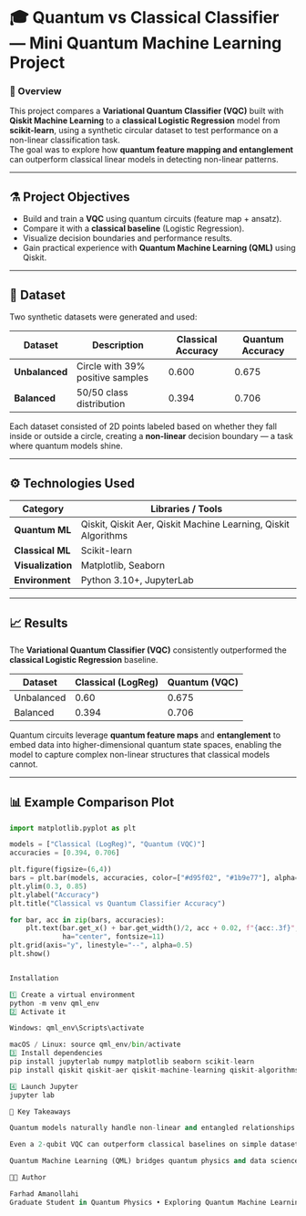 # 🎓 Quantum vs Classical Classifier — Mini Quantum Machine Learning Project

### 🧠 Overview
This project compares a **Variational Quantum Classifier (VQC)** built with **Qiskit Machine Learning** to a **classical Logistic Regression** model from **scikit-learn**, using a synthetic circular dataset to test performance on a non-linear classification task.  
The goal was to explore how **quantum feature mapping and entanglement** can outperform classical linear models in detecting non-linear patterns.

---

## ⚗️ Project Objectives
- Build and train a **VQC** using quantum circuits (feature map + ansatz).  
- Compare it with a **classical baseline** (Logistic Regression).  
- Visualize decision boundaries and performance results.  
- Gain practical experience with **Quantum Machine Learning (QML)** using Qiskit.

---

## 🧩 Dataset
Two synthetic datasets were generated and used:

| Dataset | Description | Classical Accuracy | Quantum Accuracy |
|----------|--------------|--------------------|------------------|
| **Unbalanced** | Circle with 39% positive samples | 0.600 | 0.675 |
| **Balanced** | 50/50 class distribution | 0.394 | 0.706 |

Each dataset consisted of 2D points labeled based on whether they fall inside or outside a circle, creating a **non-linear** decision boundary — a task where quantum models shine.

---

## ⚙️ Technologies Used
| Category | Libraries / Tools |
|-----------|------------------|
| **Quantum ML** | Qiskit, Qiskit Aer, Qiskit Machine Learning, Qiskit Algorithms |
| **Classical ML** | Scikit-learn |
| **Visualization** | Matplotlib, Seaborn |
| **Environment** | Python 3.10+, JupyterLab |

---

## 📈 Results
The **Variational Quantum Classifier (VQC)** consistently outperformed the **classical Logistic Regression** baseline.

| Dataset | Classical (LogReg) | Quantum (VQC) |
|----------|--------------------|---------------|
| Unbalanced | 0.60 | 0.675 |
| Balanced | 0.394 | 0.706 |

Quantum circuits leverage **quantum feature maps** and **entanglement** to embed data into higher-dimensional quantum state spaces, enabling the model to capture complex non-linear structures that classical models cannot.

---

## 📊 Example Comparison Plot

```python
import matplotlib.pyplot as plt

models = ["Classical (LogReg)", "Quantum (VQC)"]
accuracies = [0.394, 0.706]

plt.figure(figsize=(6,4))
bars = plt.bar(models, accuracies, color=["#d95f02", "#1b9e77"], alpha=0.8)
plt.ylim(0.3, 0.85)
plt.ylabel("Accuracy")
plt.title("Classical vs Quantum Classifier Accuracy")

for bar, acc in zip(bars, accuracies):
    plt.text(bar.get_x() + bar.get_width()/2, acc + 0.02, f"{acc:.3f}", 
             ha="center", fontsize=11)
plt.grid(axis="y", linestyle="--", alpha=0.5)
plt.show()


Installation

1️⃣ Create a virtual environment
python -m venv qml_env
2️⃣ Activate it

Windows: qml_env\Scripts\activate

macOS / Linux: source qml_env/bin/activate
3️⃣ Install dependencies
pip install jupyterlab numpy matplotlib seaborn scikit-learn
pip install qiskit qiskit-aer qiskit-machine-learning qiskit-algorithms

4️⃣ Launch Jupyter
jupyter lab

🧠 Key Takeaways

Quantum models naturally handle non-linear and entangled relationships in data.

Even a 2-qubit VQC can outperform classical baselines on simple datasets.

Quantum Machine Learning (QML) bridges quantum physics and data science, showing early signs of computational advantage.

👨‍💻 Author

Farhad Amanollahi
Graduate Student in Quantum Physics • Exploring Quantum Machine Learning

